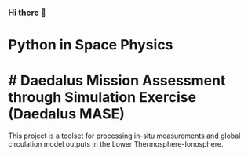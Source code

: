 ### Hi there 👋

<!--
**DaedalusMASE/DaedalusMASE** is a ✨ _special_ ✨ repository because its `README.md` (this file) appears on your GitHub profile.

Here are some ideas to get you started:

- 🔭 I’m currently working on ...
- 🌱 I’m currently learning ...
- 👯 I’m looking to collaborate on ...
- 🤔 I’m looking for help with ...
- 💬 Ask me about ...
- 📫 How to reach me: ...
- 😄 Pronouns: ...
- ⚡ Fun fact: ...
-->
# Python in Space Physics
# # Daedalus Mission Assessment through Simulation Exercise (Daedalus MASE)
This project is a toolset for processing in-situ measurements and global circulation model outputs in the Lower Thermosphere-Ionosphere.
